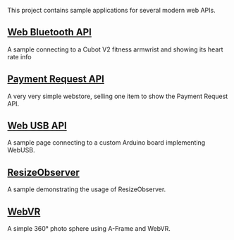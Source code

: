 This project contains sample applications for several modern web APIs.

## [Web Bluetooth API](bluetooth)

A sample connecting to a Cubot V2 fitness armwrist
and showing its heart rate info

## [Payment Request API](paymentrequest)

A very very simple webstore, selling one item to
show the Payment Request API.

## [Web USB API](usb)

A sample page connecting to a custom Arduino board
implementing WebUSB.

## [ResizeObserver](resizeobserver)

A sample demonstrating the usage of ResizeObserver.

## [WebVR](webvr)

A simple 360° photo sphere using A-Frame and WebVR.

